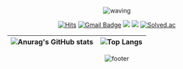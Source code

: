 <div align="center">

![waving](https://capsule-render.vercel.app/api?type=waving&height=180&text=Mj%20Son&fontAlign=65&fontAlignY=32&color=gradient)

[![Hits](https://hits.seeyoufarm.com/api/count/incr/badge.svg?url=https%3A%2F%2Fgithub.com%2Fmango606%2Fhit-counter&count_bg=%238F72DB&title_bg=%23555555&icon=github.svg&icon_color=%23E4DDF7&title=hits&edge_flat=false)](https://hits.seeyoufarm.com)
[![Gmail Badge](https://img.shields.io/badge/Gmail-EA4335?style=flat&logo=Gmail&logoColor=white&link=mailto:handmj01@gmail.com)](mailto:handmj01@gmail.com)
<a href="https://twitter.com/_mango6_" target="_blank"><img src="https://img.shields.io/badge/Twitter-1D9BF0?style=flat&logo=twitter&logoColor=white"/></a>
<a href="https://www.instagram.com/code_hand/" target="_blank"><img src="https://img.shields.io/badge/Instagram-E4405F?style=flat&logo=instagram&logoColor=white"/></a>
[![Solved.ac](http://mazassumnida.wtf/api/mini/generate_badge?boj=mango911)](https://solved.ac/mango911)

| ![Anurag's GitHub stats](https://github-readme-stats.vercel.app/api?username=mango606&theme=buefy&show_icons=true&hide_border=true) | ![Top Langs](https://github-readme-stats.vercel.app/api/top-langs/?username=mango606&langs_count=8&layout=compact&theme=buefy&hide_border=true)|
| ------------- | ------------- |

![footer](https://capsule-render.vercel.app/api?type=waving&color=gradient&height=80&section=footer&fontAlignY=85&fontSize=10)

</div>
